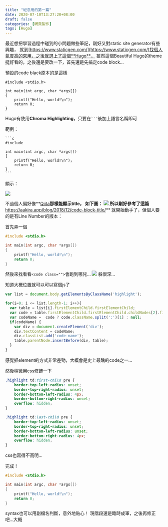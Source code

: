 ```yaml
---
title: "紀念用的第一篇"
date: 2020-07-10T13:27:20+08:00
draft: false
categories: [網頁製作]
tags: [Hugo]
---
```

最近想把學習過程中碰到的小問題做些筆記，剛好又對static site generator有些興趣， 
就到[https://www.staticgen.com/](https://www.staticgen.com/)找個人氣度高的來用，之後就選上了這個**Hugo**，
雖然這個Beautiful Hugo的theme挺好看的，之後還是要改一下，首先還是先搞定code block…
<!--more-->

預設的code black原本的是這樣
```
#include <stdio.h>

int main(int argc, char *args[])
{
    printf("Hello, world!\n");
    return 0;
}
```
Hugo有使用**Chroma Highlighting**，只要在<code>```</code>後加上語言名稱即可
  
範例：
<pre>
<code>```c
#include <stdio.h>

int main(int argc, char *args[])
{
    printf("Hello, world!\n");
    return 0;
}
```</code>
</pre>
顯示：

![](block-1.PNG)

  
不過個人偏好像**<a href="https://qiita.com/">Qiita</a>**那樣能顯示title，
如下圖：
![](qiita-block.PNG)
所以剛好參考了這篇**<a href="https://aakira.app/blog/2018/12/code-block-title/">https://aakira.app/blog/2018/12/code-block-title/</a>**
就開始動手了，但個人要的是有Line Number的版本：
  
首先弄一個
```c {linenos=table ,linenostart=1}
#include <stdio.h>

int main(int argc, char *args[])
{
    printf("Hello, world!\n");
    return 0;
}
```

然後來找看看`<code class="">`會跑到哪兒…
![](inspector.PNG)
躲很深…
  
知道大概位置就可以可以寫個js了
```js {linenos=table ,linenostart=1}
var list = document.body.getElementsByClassName('highlight');

for(i=0; i <= list.length-1; i++){
  var table = list[i].firstElementChild.firstElementChild;
  var code = table.firstElementChild.firstElementChild.childNodes[2].firstElementChild.firstElementChild;
  var codeName =  code ? code.className.split(':')[1] : null;
  if(codeName) {
    var div = document.createElement('div');
    div.textContent = codeName;
    div.classList.add('code-name');
    table.parentNode.insertBefore(div, table);
  }
}

```
感覺抓element的方式非常差勁，大概會是史上最醜的code之一…
  
然後稍微用css修飾一下
```css
.highlight td:first-child pre {
	border-top-left-radius: unset;
	border-top-right-radius: unset;
	border-bottom-left-radius: 4px;
	border-bottom-right-radius: unset;
	overflow: hidden;
}

.highlight td:last-child pre {
	border-top-left-radius: unset;
	border-top-right-radius: unset;
	border-bottom-left-radius: unset;
	border-bottom-right-radius: 4px;
	overflow: hidden;
}
```
css也寫得不高明…
  
完成！
```:Hello.c {linenos=table ,linenostart=1}
#include <stdio.h>

int main(int argc, char *args[])
{
    printf("Hello, world!\n");
    return 0;
}
```
  
syntax也可以用副檔名判斷，意外地貼心！
現階段還是臨時成軍，之後再修正吧…大概